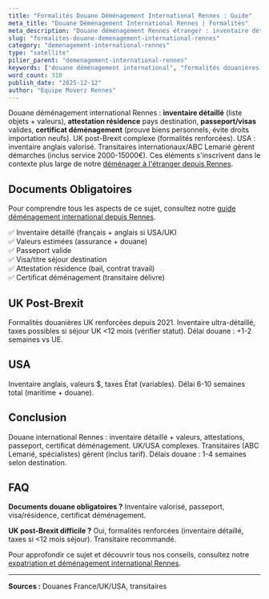 ```yaml
---
title: "Formalités Douane Déménagement International Rennes : Guide"
meta_title: "Douane Déménagement International Rennes | Formalités"
meta_description: "Douane déménagement Rennes étranger : inventaire détaillé (valeurs), attestation résidence, passeport/visas. UK post-Brexit complexe. Transitaires gèrent."
slug: "formalites-douane-demenagement-international-rennes"
category: "demenagement-international-rennes"
type: "satellite"
pilier_parent: "demenagement-international-rennes"
keywords: ["douane déménagement international", "formalités douanières Rennes"]
word_count: 310
publish_date: "2025-12-12"
author: "Équipe Moverz Rennes"
---
```


Douane déménagement international Rennes : **inventaire détaillé** (liste objets + valeurs), **attestation résidence** pays destination, **passeport/visas** valides, **certificat déménagement** (prouve biens personnels, évite droits importation neufs). UK post-Brexit complexe (formalités renforcées). USA : inventaire anglais valorisé. Transitaires internationaux/ABC Lemarié gèrent démarches (inclus service 2000-15000€). Ces éléments s'inscrivent dans le contexte plus large de notre [déménager à l'étranger depuis Rennes](/blog/demenagement-rennes/demenagement-international-rennes).

## Documents Obligatoires

Pour comprendre tous les aspects de ce sujet, consultez notre [guide déménagement international depuis Rennes](/blog/demenagement-rennes/demenagement-international-rennes).

✅ Inventaire détaillé (français + anglais si USA/UK)  
✅ Valeurs estimées (assurance + douane)  
✅ Passeport valide  
✅ Visa/titre séjour destination  
✅ Attestation résidence (bail, contrat travail)  
✅ Certificat déménagement (transitaire délivre)

## UK Post-Brexit

Formalités douanières UK renforcées depuis 2021. Inventaire ultra-détaillé, taxes possibles si séjour UK <12 mois (vérifier statut). Délai douane : +1-2 semaines vs UE.

## USA

Inventaire anglais, valeurs $, taxes État (variables). Délai 6-10 semaines total (maritime + douane).

## Conclusion

Douane international Rennes : inventaire détaillé + valeurs, attestations, passeport, certificat déménagement. UK/USA complexes. Transitaires (ABC Lemarié, spécialistes) gèrent (inclus tarif). Délais douane : 1-4 semaines selon destination.

## FAQ

**Documents douane obligatoires ?**
Inventaire valorisé, passeport, visa/résidence, certificat déménagement.

**UK post-Brexit difficile ?**
Oui, formalités renforcées (inventaire détaillé, taxes si <12 mois séjour). Transitaire recommandé.

Pour approfondir ce sujet et découvrir tous nos conseils, consultez notre [expatriation et déménagement international Rennes](/blog/demenagement-rennes/demenagement-international-rennes).

---
**Sources :** Douanes France/UK/USA, transitaires

